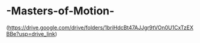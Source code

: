 # -Masters-of-Motion-
(https://drive.google.com/drive/folders/1briHdcBt47AJJgr9tVOn0U1CxTzEXBBe?usp=drive_link)
